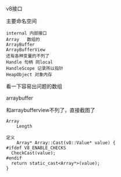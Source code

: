 v8接口

主要命名空间



```
internal 内部接口
Array   数组的
ArrayBuffer
ArrayBufferView
还有各种变量的不列了
Handle 句柄 同local
HandleScope 记录所以指针
HeapObject 对象内存
```

看一下容易出问题的数组

arraybuffer

和arraybufferview不列了，直接截图了

```
Array 
	Length

定义
	Array* Array::Cast(v8::Value* value) {
#ifdef V8_ENABLE_CHECKS
  CheckCast(value);
#endif
  return static_cast<Array*>(value);
}
```

